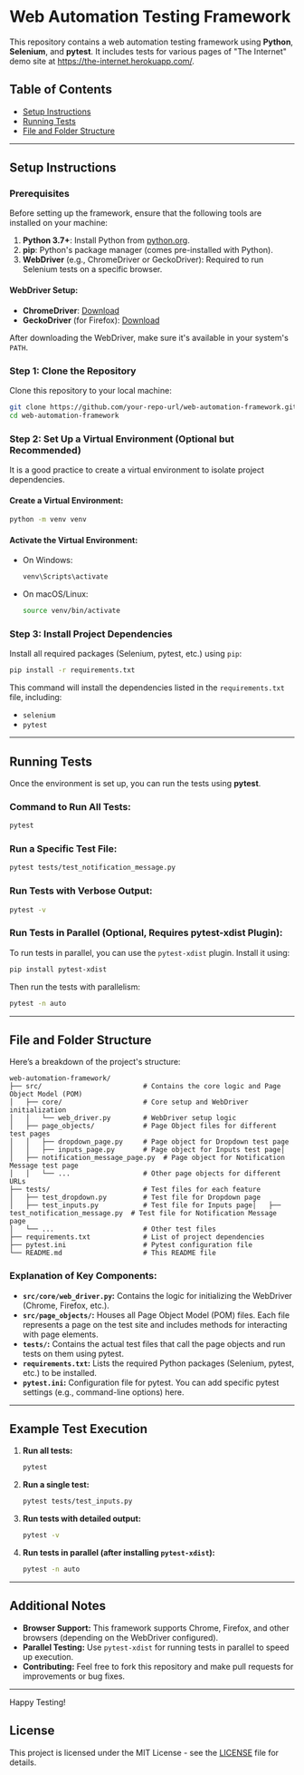 # Web Automation Testing Framework

This repository contains a web automation testing framework using **Python**, **Selenium**, and **pytest**. It includes tests for various pages of "The Internet" demo site at https://the-internet.herokuapp.com/.

## Table of Contents

- [Setup Instructions](#setup-instructions)
- [Running Tests](#running-tests)
- [File and Folder Structure](#file-and-folder-structure)

---

## Setup Instructions

### Prerequisites

Before setting up the framework, ensure that the following tools are installed on your machine:

1. **Python 3.7+**: Install Python from [python.org](https://www.python.org/downloads/).
2. **pip**: Python's package manager (comes pre-installed with Python).
3. **WebDriver** (e.g., ChromeDriver or GeckoDriver): Required to run Selenium tests on a specific browser.

#### WebDriver Setup:
   - **ChromeDriver**: [Download](https://sites.google.com/a/chromium.org/chromedriver/downloads)
   - **GeckoDriver** (for Firefox): [Download](https://github.com/mozilla/geckodriver/releases)
   
   After downloading the WebDriver, make sure it's available in your system's `PATH`.

### Step 1: Clone the Repository

Clone this repository to your local machine:

```bash
git clone https://github.com/your-repo-url/web-automation-framework.git
cd web-automation-framework
```

### Step 2: Set Up a Virtual Environment (Optional but Recommended)

It is a good practice to create a virtual environment to isolate project dependencies.

#### Create a Virtual Environment:

```bash
python -m venv venv
```

#### Activate the Virtual Environment:

- On Windows:
    ```bash
    venv\Scripts\activate
    ```
- On macOS/Linux:
    ```bash
    source venv/bin/activate
    ```

### Step 3: Install Project Dependencies

Install all required packages (Selenium, pytest, etc.) using `pip`:

```bash
pip install -r requirements.txt
```

This command will install the dependencies listed in the `requirements.txt` file, including:
- `selenium`
- `pytest`

---

## Running Tests

Once the environment is set up, you can run the tests using **pytest**.

### Command to Run All Tests:

```bash
pytest
```

### Run a Specific Test File:

```bash
pytest tests/test_notification_message.py
```

### Run Tests with Verbose Output:

```bash
pytest -v
```

### Run Tests in Parallel (Optional, Requires pytest-xdist Plugin):

To run tests in parallel, you can use the `pytest-xdist` plugin. Install it using:

```bash
pip install pytest-xdist
```

Then run the tests with parallelism:

```bash
pytest -n auto
```

---

## File and Folder Structure

Here’s a breakdown of the project's structure:

```
web-automation-framework/
├── src/                         # Contains the core logic and Page Object Model (POM)
│   ├── core/                    # Core setup and WebDriver initialization
│   │   └── web_driver.py        # WebDriver setup logic
│   ├── page_objects/            # Page Object files for different test pages
│   │   ├── dropdown_page.py     # Page object for Dropdown test page
│   │   ├── inputs_page.py       # Page object for Inputs test page│   │   ├── notification_message_page.py  # Page object for Notification Message test page
│   │   └── ...                  # Other page objects for different URLs
├── tests/                       # Test files for each feature
│   ├── test_dropdown.py         # Test file for Dropdown page
│   ├── test_inputs.py           # Test file for Inputs page│   ├── test_notification_message.py  # Test file for Notification Message page
│   └── ...                      # Other test files
├── requirements.txt             # List of project dependencies
├── pytest.ini                   # Pytest configuration file
└── README.md                    # This README file
```

### Explanation of Key Components:

- **`src/core/web_driver.py`:** Contains the logic for initializing the WebDriver (Chrome, Firefox, etc.).
- **`src/page_objects/`:** Houses all Page Object Model (POM) files. Each file represents a page on the test site and includes methods for interacting with page elements.
- **`tests/`:** Contains the actual test files that call the page objects and run tests on them using pytest.
- **`requirements.txt`:** Lists the required Python packages (Selenium, pytest, etc.) to be installed.
- **`pytest.ini`:** Configuration file for pytest. You can add specific pytest settings (e.g., command-line options) here.

---

## Example Test Execution

1. **Run all tests:**
    ```bash
    pytest
    ```

2. **Run a single test:**
    ```bash
    pytest tests/test_inputs.py
    ```

3. **Run tests with detailed output:**
    ```bash
    pytest -v
    ```

4. **Run tests in parallel (after installing `pytest-xdist`):**
    ```bash
    pytest -n auto
    ```

---

## Additional Notes

- **Browser Support:** This framework supports Chrome, Firefox, and other browsers (depending on the WebDriver configured).
- **Parallel Testing:** Use `pytest-xdist` for running tests in parallel to speed up execution.
- **Contributing:** Feel free to fork this repository and make pull requests for improvements or bug fixes.

---

Happy Testing!

## License

This project is licensed under the MIT License - see the [LICENSE](LICENSE.txt) file for details.
